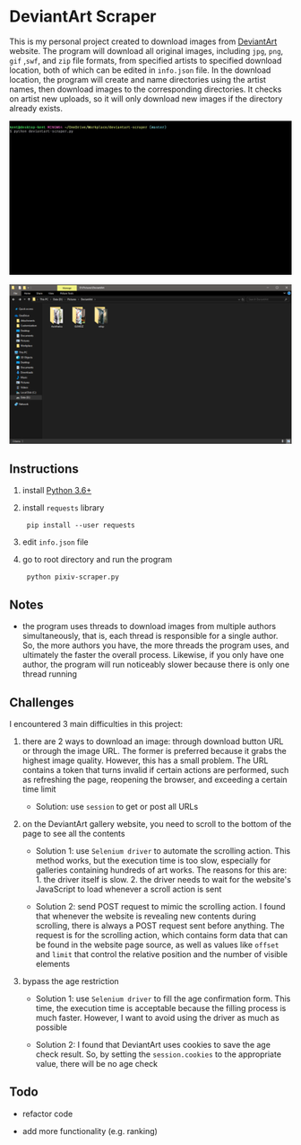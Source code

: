 # DeviantArt Scraper

This is my personal project created to download images from [DeviantArt](https://www.deviantart.com/) website. The program will download all original images, including `jpg`, `png`, `gif` ,`swf`, and `zip` file formats, from specified artists to specified download location, both of which can be edited in `info.json` file. In the download location, the program will create and name directories using the artist names, then download images to the corresponding directories. It checks on artist new uploads, so it will only download new images if the directory already exists.

![alt text](doc/download.gif?raw=true "download")

![alt text](doc/result.png?raw=true "result")

## Instructions

1. install [Python 3.6+](https://www.python.org/)

2. install `requests` library

        pip install --user requests

3. edit `info.json` file

4. go to root directory and run the program

        python pixiv-scraper.py

## Notes

- the program uses threads to download images from multiple authors simultaneously, that is, each thread is responsible for a single author. So, the more authors you have, the more threads the program uses, and ultimately the faster the overall process. Likewise, if you only have one author, the program will run noticeably slower because there is only one thread running

## Challenges

I encountered 3 main difficulties in this project:

1. there are 2 ways to download an image: through download button URL or through the image URL. The former is preferred because it grabs the highest image quality. However, this has a small problem. The URL contains a token that turns invalid if certain actions are performed, such as refreshing the page, reopening the browser, and exceeding a certain time limit

    - Solution: use `session` to get or post all URLs

2. on the DeviantArt gallery website, you need to scroll to the bottom of the page to see all the contents

    - Solution 1: use `Selenium driver` to automate the scrolling action. This method works, but the execution time is too slow, especially for galleries containing hundreds of art works. The reasons for this are: 1. the driver itself is slow. 2. the driver needs to wait for the website's JavaScript to load whenever a scroll action is sent

    - Solution 2: send POST request to mimic the scrolling action. I found that whenever the website is revealing new contents during scrolling, there is always a POST request sent before anything. The request is for the scrolling action, which contains form data that can be found in the website page source, as well as values like `offset` and `limit` that control the relative position and the number of visible elements

3. bypass the age restriction

    - Solution 1: use `Selenium driver` to fill the age confirmation form. This time, the execution time is acceptable because the filling process is much faster. However, I want to avoid using the driver as much as possible

    - Solution 2: I found that DeviantArt uses cookies to save the age check result. So, by setting the `session.cookies` to the appropriate value, there will be no age check

## Todo

- refactor code

- add more functionality (e.g. ranking)